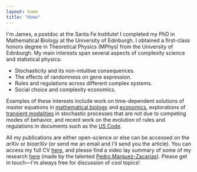 ```yaml
---
layout: home
title: "Home"
---
```


I'm James, a postdoc at the Santa Fe Institute! I completed my PhD in Mathematical Biology at the University of Edinburgh. I obtained a first-class honors degree in Theoretical Physics (MPhys) from the University of Edinburgh. My main interests span several aspects of complexity science and statistical physics:

- Stochasticity and its non-intuitive consequences.
- The effects of randomness on gene expression.
- Rules and regulations across different complex systems.
- Social choice and complexity economics.

Examples of these interests include work on time-dependent solutions of master equations in [mathematical biology](https://pubs.aip.org/aip/jcp/article/160/7/074105/3265723) and [economics](https://iopscience.iop.org/article/10.1088/2632-072X/ac8c78), explorations of [transient modalities](https://pubs.aip.org/aip/jcp/article-abstract/153/16/164113/200374/Stochastic-time-dependent-enzyme-kinetics-Closed?redirectedFrom=fulltext) in stochastic processes that are not due to competing modes of behavior, and recent work on the evolution of rules and regulations in documents such as the [US Code](https://www.govinfo.gov/app/collection/uscode/2022/).

All my publications are either open-science or else can be accessed on the *arXiv* or *bioarXiv* (or send me an email and I'll send you the article). You can access my full CV [here](https://jamesholehouse.github.io/assets/James_Holehouse_CV_new.pdf), and please find a video lay summary of some of my research [here](https://youtu.be/Ue8k1t9kHWI?si=GCjJhQlR7yOBfNob) (made by the talented [Pedro Marquez-Zacarias](https://www.santafe.edu/people/profile/pedro-marquez-zacarias)). Please get in touch—I'm always free for discussion of cool topics! 
